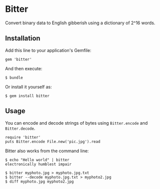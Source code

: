# Bitter

Convert binary data to English gibberish using a dictionary of 2^16 words.

## Installation

Add this line to your application's Gemfile:

    gem 'bitter'

And then execute:

    $ bundle

Or install it yourself as:

    $ gem install bitter

## Usage

You can encode and decode strings of bytes using `Bitter.encode` and
`Bitter.decode`.

    require 'bitter'
    puts Bitter.encode File.new('pic.jpg').read

Bitter also works from the command line:

    $ echo "Hello world" | bitter
    electronically humblest impair

    $ bitter myphoto.jpg > myphoto.jpg.txt
    $ bitter --decode myphoto.jpg.txt > myphoto2.jpg
    $ diff myphoto.jpg myphoto2.jpg
